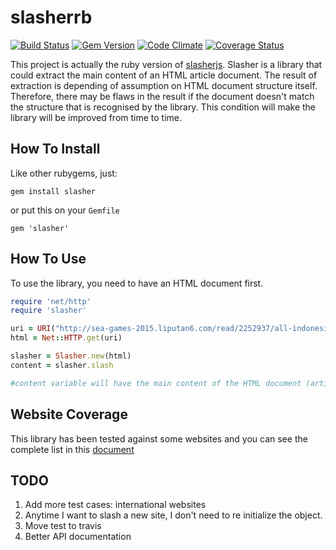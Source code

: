 # slasherrb
[![Build Status](https://semaphoreci.com/api/v1/projects/58c6aef2-91c2-428e-a803-37a8e6ffac2d/445101/badge.svg)](https://semaphoreci.com/hafizbadrie/slasherrb)
[![Gem Version](https://badge.fury.io/rb/slasher.png)](http://badge.fury.io/rb/slasher)
[![Code Climate](https://codeclimate.com/github/hafizbadrie/slasherrb/badges/gpa.svg)](https://codeclimate.com/github/hafizbadrie/slasherrb)
[![Coverage Status](https://coveralls.io/repos/hafizbadrie/slasherrb/badge.svg)](https://coveralls.io/r/hafizbadrie/slasherrb)

This project is actually the ruby version of [slasherjs](https://github.com/hafizbadrie/slasherjs). Slasher is a library that could extract the main content of an HTML article document.
The result of extraction is depending of assumption on HTML document structure itself. Therefore, there may be flaws in the result if the document doesn't match the structure that is recognised by the library.
This condition will make the library will be improved from time to time.

## How To Install

Like other rubygems, just:
```
gem install slasher
```

or put this on your `Gemfile`

```
gem 'slasher'
```

## How To Use

To use the library, you need to have an HTML document first.
```ruby
require 'net/http'
require 'slasher'

uri = URI("http://sea-games-2015.liputan6.com/read/2252937/all-indonesia-finals-ganda-putra-sumbang-emas")
html = Net::HTTP.get(uri)

slasher = Slasher.new(html)
content = slasher.slash

#content variable will have the main content of the HTML document (article).
```

## Website Coverage

This library has been tested against some websites and you can see the complete list in this [document](https://github.com/hafizbadrie/slasherrb/blob/master/doc/website_coverage.txt)

## TODO
1. Add more test cases: international websites
2. Anytime I want to slash a new site, I don't need to re initialize the object.
3. Move test to travis
4. Better API documentation
